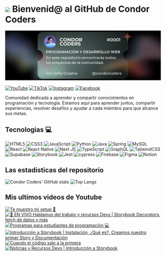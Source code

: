 # <img src="https://media.giphy.com/media/lGhBlBMIN2XsEteTN3/giphy.gif" width="100"/> Bienvenid@ al GitHub de Condor Coders

![Banner de Condor Coders](banner-github-condor-coders.png)

[![YouTube](https://img.shields.io/badge/YouTube-%23FF0000.svg?style=for-the-badge&logo=YouTube&logoColor=white)](https://www.youtube.com/@condorcoders)
[![TikTok](https://img.shields.io/badge/TikTok-%23000000.svg?style=for-the-badge&logo=TikTok&logoColor=white)](https://www.tiktok.com/@condorcoders)
[![Instagram](https://img.shields.io/badge/Instagram-%23E4405F.svg?style=for-the-badge&logo=Instagram&logoColor=white)](https://www.instagram.com/condorcoders/)
[![Facebook](https://img.shields.io/badge/Facebook-%231877F2.svg?style=for-the-badge&logo=Facebook&logoColor=white)](https://www.facebook.com/condorcoders/)

Comunidad dedicada a aprender y compartir conocimientos en programación y tecnología. Estamos aquí para aprender juntos, compartir experiencias, resolver desafíos y ayudar a cada miembro para que alcance sus metas.

## Tecnologias 💻
![HTML5](https://img.shields.io/badge/html5-%23E34F26.svg?style=for-the-badge&logo=html5&logoColor=white)
![CSS3](https://img.shields.io/badge/css3-%231572B6.svg?style=for-the-badge&logo=css3&logoColor=white)
![JavaScript](https://img.shields.io/badge/javascript-%23323330.svg?style=for-the-badge&logo=javascript&logoColor=%23F7DF1E)
![Python](https://img.shields.io/badge/python-3670A0?style=for-the-badge&logo=python&logoColor=ffdd54)
![Java](https://img.shields.io/badge/java-%23ED8B00.svg?style=for-the-badge&logo=openjdk&logoColor=white)
![Spring](https://img.shields.io/badge/spring-%236DB33F.svg?style=for-the-badge&logo=spring&logoColor=white)
![MySQL](https://img.shields.io/badge/mysql-%2300f.svg?style=for-the-badge&logo=mysql&logoColor=white)
<br/>
![React](https://img.shields.io/badge/react-%2320232a.svg?style=for-the-badge&logo=react&logoColor=%2361DAFB)
![React Native](https://img.shields.io/badge/react_native-%2320232a.svg?style=for-the-badge&logo=react&logoColor=%2361DAFB)
![Next JS](https://img.shields.io/badge/Next-black?style=for-the-badge&logo=next.js&logoColor=white)
![TypeScript](https://img.shields.io/badge/typescript-%23007ACC.svg?style=for-the-badge&logo=typescript&logoColor=white)
![GraphQL](https://img.shields.io/badge/-GraphQL-E10098?style=for-the-badge&logo=graphql&logoColor=white)
![TailwindCSS](https://img.shields.io/badge/tailwindcss-%2338B2AC.svg?style=for-the-badge&logo=tailwind-css&logoColor=white)
<br/>
![Supabase](https://img.shields.io/badge/Supabase-3ECF8E?style=for-the-badge&logo=supabase&logoColor=white)
![Storybook](https://img.shields.io/badge/-Storybook-FF4785?style=for-the-badge&logo=storybook&logoColor=white)
![Jest](https://img.shields.io/badge/-jest-%23C21325?style=for-the-badge&logo=jest&logoColor=white)
![cypress](https://img.shields.io/badge/-cypress-%23E5E5E5?style=for-the-badge&logo=cypress&logoColor=058a5e)
![Firebase](https://img.shields.io/badge/Firebase-039BE5?style=for-the-badge&logo=Firebase&logoColor=white)
![Figma](https://img.shields.io/badge/figma-%23F24E1E.svg?style=for-the-badge&logo=figma&logoColor=white)
![Notion](https://img.shields.io/badge/Notion-%23000000.svg?style=for-the-badge&logo=notion&logoColor=white)

## Las estadisticas del repositorio
![Condor Coders' GitHub stats](https://github-readme-stats.vercel.app/api?username=condorcoders&show_icons=true&theme=dark) ![Top Langs](https://github-readme-stats.vercel.app/api/top-langs/?username=condorcoders&layout=compact&theme=dark)

## Mis ultimos videos de Youtube
<!-- BEGIN YOUTUBE-CARDS -->
[![Te muestro mi setup 🤩](https://ytcards.demolab.com/?id=IZDSBrWqN3w&title=Te+muestro+mi+setup+%F0%9F%A4%A9&lang=en&timestamp=1714676379&background_color=%230d1117&title_color=%23ffffff&stats_color=%23dedede&max_title_lines=1&width=250&border_radius=5 "Te muestro mi setup 🤩")](https://www.youtube.com/watch?v=IZDSBrWqN3w)
[![🔴 EN VIVO Hablamos del trabajo y recursos Devs | Storybook Decorators, fetch de datos y más](https://ytcards.demolab.com/?id=pCzZ1bN0Iis&title=%F0%9F%94%B4+EN+VIVO+Hablamos+del+trabajo+y+recursos+Devs+%7C+Storybook+Decorators%2C+fetch+de+datos+y+m%C3%A1s&lang=en&timestamp=1714307021&background_color=%230d1117&title_color=%23ffffff&stats_color=%23dedede&max_title_lines=1&width=250&border_radius=5 "🔴 EN VIVO Hablamos del trabajo y recursos Devs | Storybook Decorators, fetch de datos y más")](https://www.youtube.com/watch?v=pCzZ1bN0Iis)
[![Programas para estudiantes de programación 💻](https://ytcards.demolab.com/?id=WSKI5UjqVEQ&title=Programas+para+estudiantes+de+programaci%C3%B3n+%F0%9F%92%BB&lang=en&timestamp=1714150832&background_color=%230d1117&title_color=%23ffffff&stats_color=%23dedede&max_title_lines=1&width=250&border_radius=5 "Programas para estudiantes de programación 💻")](https://www.youtube.com/watch?v=WSKI5UjqVEQ)
[![Introducción a Storybook | Instalación, ¿Qué es?, Creamos nuestro primer Story y Documentación](https://ytcards.demolab.com/?id=hqNP3C-AUXA&title=Introducci%C3%B3n+a+Storybook+%7C+Instalaci%C3%B3n%2C+%C2%BFQu%C3%A9+es%3F%2C+Creamos+nuestro+primer+Story+y+Documentaci%C3%B3n&lang=en&timestamp=1714150806&background_color=%230d1117&title_color=%23ffffff&stats_color=%23dedede&max_title_lines=1&width=250&border_radius=5 "Introducción a Storybook | Instalación, ¿Qué es?, Creamos nuestro primer Story y Documentación")](https://www.youtube.com/watch?v=hqNP3C-AUXA)
[![Cuando el código sale a la primera](https://ytcards.demolab.com/?id=hYALC8RBfPg&title=Cuando+el+c%C3%B3digo+sale+a+la+primera&lang=en&timestamp=1714081544&background_color=%230d1117&title_color=%23ffffff&stats_color=%23dedede&max_title_lines=1&width=250&border_radius=5 "Cuando el código sale a la primera")](https://www.youtube.com/watch?v=hYALC8RBfPg)
[![Noticias y Recursos Devs | Introducción a Storybook](https://ytcards.demolab.com/?id=u4AkpYZI-Wg&title=Noticias+y+Recursos+Devs+%7C+Introducci%C3%B3n+a+Storybook&lang=en&timestamp=1713703091&background_color=%230d1117&title_color=%23ffffff&stats_color=%23dedede&max_title_lines=1&width=250&border_radius=5 "Noticias y Recursos Devs | Introducción a Storybook")](https://www.youtube.com/watch?v=u4AkpYZI-Wg)
<!-- END YOUTUBE-CARDS -->
